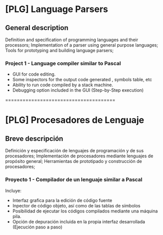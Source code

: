 [PLG] Language Parsers
==

## General description

Definition and specification of programming languages ​​and their processors; Implementation of a parser using general purpose languages; Tools for prototyping and building language parsers;

### Project 1 - Language compiler similar to Pascal

* GUI for code editing.
* Some inspectors for the output code generated , symbols table, etc
* Ability to run code compiled by a stack machine.
* Debugging option included in the GUI (Step-by-Step execution)

======================================


[PLG] Procesadores de Lenguaje
==

## Breve descripción

Definición y especificación de lenguajes de programación y de sus procesadores; Implementación de procesadores mediante lenguajes de propósito general; Herramientas de prototipado y construcción de procesadores; 

### Proyecto 1 - Compilador de un lenguaje similar a Pascal

Incluye:
* Interfaz grafica para la edición de código fuente
* Inpector de código objeto, así como de las tablas de símbolos
* Posibilidad de ejecutar los códigos compilados mediante una máquina pila.
* Opción de depuración incluida en la propia interfaz desarrollada (Ejecución paso a paso)
